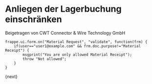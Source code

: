 # Anliegen der Lagerbuchung einschränken
<span class="text-muted contributed-by">Beigetragen von CWT Connector & Wire Technology GmbH</span>

    frappe.ui.form.on("Material Request", "validate", function(frm) {
        if(user=="user1@example.com" && frm.doc.purpose!="Material Receipt") {
            msgprint("You are only allowed Material Receipt");
            throw "Not allowed";
        }
    }

{next}

